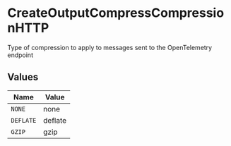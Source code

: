 # CreateOutputCompressCompressionHTTP

Type of compression to apply to messages sent to the OpenTelemetry endpoint


## Values

| Name      | Value     |
| --------- | --------- |
| `NONE`    | none      |
| `DEFLATE` | deflate   |
| `GZIP`    | gzip      |